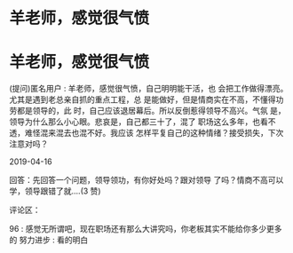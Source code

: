 # 羊老师，感觉很气愤

# 羊老师，感觉很气愤

(提问)匿名用户 : 羊老师，感觉很气愤，自己明明能干活，也 会把工作做得漂亮。尤其是遇到老总亲自抓的重点工程，总 是能做好，但是情商实在不高，不懂得功劳都是领导的，此 时，自己应该退居幕后。所以反倒惹得领导不高兴。气氛 是，领导为什么那么小心眼。悲哀是，自己都三十了，混了 职场这么多年，也看不透，难怪混来混去也混不好。我应该 怎样平复自己的这种情绪？接受损失，下次注意对吗？

2019-04-16

回答：先回答一个问题，领导领功，有你好处吗？跟对领导 了吗？情商不高可以学，领导跟错了就....(3 赞)

评论区：

96 : 感觉无所谓吧，现在职场还有那么大讲究吗，你老板其实不能给你多少更多的 努力进步 : 看的明白